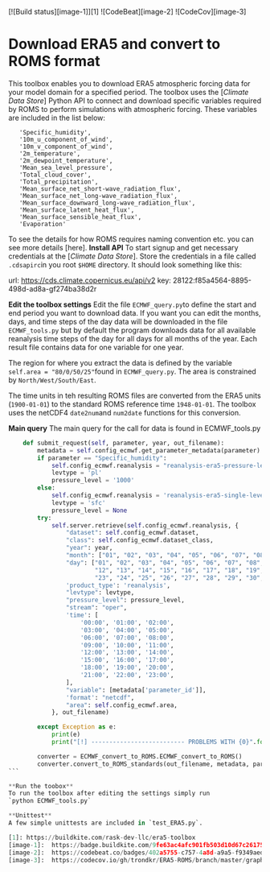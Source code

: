 [![Build status][image-1]][1]
![CodeBeat][image-2]
![CodeCov][image-3]

# Download ERA5 and convert to ROMS format

This toolbox enables you to download ERA5 atmospheric forcing data for your model domain for a specified period.  The toolbox uses the [*Climate Data Store*] Python API to connect and download specific variables required by ROMS to perform simulations with atmospheric forcing. These variables are included in the list below:
```
   'Specific_humidity',
   '10m_u_component_of_wind',
   '10m_v_component_of_wind',
   '2m_temperature',
   '2m_dewpoint_temperature',
   'Mean_sea_level_pressure',
   'Total_cloud_cover',
   'Total_precipitation',
   'Mean_surface_net_short-wave_radiation_flux',
   'Mean_surface_net_long-wave_radiation_flux',
   'Mean_surface_downward_long-wave_radiation_flux',
   'Mean_surface_latent_heat_flux',
   'Mean_surface_sensible_heat_flux',
   'Evaporation'
```

To see the details for how ROMS requires naming convention etc. you can see more details [here].
**Install API**
To start signup and get necessary credentials at the [*Climate Data Store*]. Store the credentials in a file called `.cdsapirc`in you root `$HOME` directory. It should look something like this:

url: https://cds.climate.copernicus.eu/api/v2
key: 28122:f85a4564-8895-498d-ad8a-gf274ba38d2r

**Edit the toolbox settings**
Edit the file `ECMWF_query.py`to define the start and end period you want to download data. If you want you can edit the months, days, and time steps of the day data will be downloaded in the file `ECMWF_tools.py` but by default the program downloads data for all available reanalysis time steps of the day for all days for all months of the year. Each result file contains data for one variable for one year.

The region for where you extract the data is defined by the variable `self.area = "80/0/50/25"`found in `ECMWF_query.py`. The area is constrained by `North/West/South/East`.

The time units in teh  resulting ROMS files are converted from the ERA5 units (`1900-01-01`) to the standard ROMS reference time `1948-01-01`.
The toolbox uses the netCDF4 `date2num`and `num2date` functions for this conversion.

**Main query**
The main query for the call for data is found in ECMWF_tools.py
````Python
	def submit_request(self, parameter, year, out_filename):
		metadata = self.config_ecmwf.get_parameter_metadata(parameter)
		if parameter == "Specific_humidity":
			self.config_ecmwf.reanalysis = "reanalysis-era5-pressure-levels"
			levtype = 'pl'
			pressure_level = '1000'
		else:
			self.config_ecmwf.reanalysis = 'reanalysis-era5-single-levels'
			levtype = 'sfc'
			pressure_level = None
		try:
			self.server.retrieve(self.config_ecmwf.reanalysis, {
				"dataset": self.config_ecmwf.dataset,
				"class": self.config_ecmwf.dataset_class,
				"year": year,
				"month": ["01", "02", "03", "04", "05", "06", "07", "08", "09", "10", "11", "12"],
				"day": ["01", "02", "03", "04", "05", "06", "07", "08", "09", "10", "11",
						"12", "13", "14", "15", "16", "17", "18", "19", "20", "21", "22",
						"23", "24", "25", "26", "27", "28", "29", "30", "31"],
				'product_type': 'reanalysis',
				"levtype": levtype,
				"pressure_level": pressure_level,
				"stream": "oper",
				'time': [
					'00:00', '01:00', '02:00',
					'03:00', '04:00', '05:00',
					'06:00', '07:00', '08:00',
					'09:00', '10:00', '11:00',
					'12:00', '13:00', '14:00',
					'15:00', '16:00', '17:00',
					'18:00', '19:00', '20:00',
					'21:00', '22:00', '23:00',
				],
				"variable": [metadata['parameter_id']],
				'format': "netcdf",
				"area": self.config_ecmwf.area,
			}, out_filename)

		except Exception as e:
			print(e)
			print("[!] -------------------------- PROBLEMS WITH {0}".format(out_filename))

		converter = ECMWF_convert_to_ROMS.ECMWF_convert_to_ROMS()
		converter.convert_to_ROMS_standards(out_filename, metadata, parameter, self.config_ecmwf)
```

**Run the toobox**
To run the toolbox after editing the settings simply run
`python ECMWF_tools.py`

**Unittest**
A few simple unittests are included in `test_ERA5.py`.

[1]: https://buildkite.com/rask-dev-llc/era5-toolbox
[image-1]:	https://badge.buildkite.com/9fe63ac4afc901fb503d10d67c26175d7071137729c00d1b17.svg
[image-2]:	https://codebeat.co/badges/402a5755-c757-4a8d-a9a5-f9349aed8462
[image-3]:	https://codecov.io/gh/trondkr/ERA5-ROMS/branch/master/graph/badge.svg
